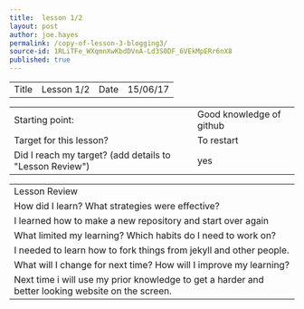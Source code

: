 ```yaml
---
title:  lesson 1/2
layout: post
author: joe.hayes
permalink: /copy-of-lesson-3-blogging3/
source-id: 1RLiTFe_WXqmnXwKbdDVnA-Ld3S0DF_6VEkMpERr6nX8
published: true
---
```

<table>
  <tr>
    <td>Title</td>
    <td>Lesson 1/2</td>
    <td>Date</td>
    <td>15/06/17</td>
  </tr>
</table>


<table>
  <tr>
    <td>Starting point:</td>
    <td>Good knowledge of github</td>
  </tr>
  <tr>
    <td>Target for this lesson?</td>
    <td>To restart</td>
  </tr>
  <tr>
    <td>Did I reach my target? 
(add details to "Lesson Review")</td>
    <td>yes</td>
  </tr>
</table>


<table>
  <tr>
    <td>Lesson Review</td>
  </tr>
  <tr>
    <td>How did I learn? What strategies were effective? </td>
  </tr>
  <tr>
    <td>I learned how to make a new repository and start over again</td>
  </tr>
  <tr>
    <td>What limited my learning? Which habits do I need to work on? </td>
  </tr>
  <tr>
    <td>I needed to learn how to fork things from jekyll and other people.</td>
  </tr>
  <tr>
    <td>What will I change for next time? How will I improve my learning?</td>
  </tr>
  <tr>
    <td>
Next time i will use my prior knowledge to get a harder and better looking website on the screen.</td>
  </tr>
</table>


